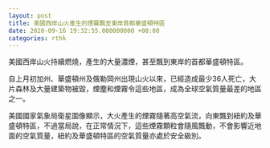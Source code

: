 ```yaml
---
layout: post
title: 美國西岸山火產生的煙霧飄至東岸首都華盛頓特區
date: 2020-09-16 19:32:55.000000000 +08:00
categories: rthk
---
```


美國西岸山火持續燃燒，產生的大量濃煙，甚至飄到東岸的首都華盛頓特區。

自上月初加州、華盛頓州及俄勒岡州出現山火以來，已經造成最少36人死亡，大片森林及大量建築物被毀，煙塵和煙霧令這些地區，成為全球空氣質量最差的地區之一。

美國國家氣象局衛星圖像顯示，大火產生的煙霧隨著高空氣流，向東飄到紐約及華盛頓特區，不過當局說，在正常情況下，這些煙霧顆粒會隨風飄動，不會影響近地面的空氣質量，紐約及華盛頓特區的空氣質量亦處於安全級別。
